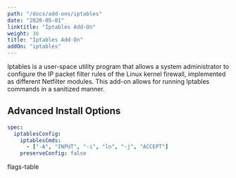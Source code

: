 ```yaml
---
path: "/docs/add-ons/iptables"
date: "2020-05-01"
linktitle: "Iptables Add-On"
weight: 36
title: "Iptables Add-On"
addOn: "iptables"
---
```


Iptables is a user-space utility program that allows a system administrator to configure the IP packet filter rules of the Linux kernel firewall, implemented as different Netfilter modules.
This add-on allows for running Iptables commands in a sanitized manner.

## Advanced Install Options

```yaml
spec:
  iptablesConfig:
    iptablesCmds:
      - ["-A", "INPUT", "-i", "lo", "-j", "ACCEPT"]
    preserveConfig: false
```

flags-table